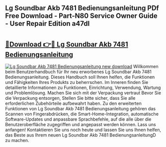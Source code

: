 ## Lg Soundbar Akb 7481 Bedienungsanleitung PDf Free Download - Part-N80 Service Owner Guide - User Repair Edition a47dI

# <h2><a href="http://df5urc8.blite.top/?on=Lg+Soundbar+Akb+7481+Bedienungsanleitung">🔗Download 👉🔴 Lg Soundbar Akb 7481 Bedienungsanleitung</a></h2>

[![Lg Soundbar Akb 7481 Bedienungsanleitung new download](https://i.imgur.com/lujVjoI.png)](http://df5urc8.blite.top/?on=Lg+Soundbar+Akb+7481+Bedienungsanleitung)
Willkommen beim Benutzerhandbuch für Ihr neu erworbenes Lg Soundbar Akb 7481 Bedienungsanleitung. Dieses Handbuch soll Ihnen helfen, die Funktionen und Fähigkeiten Ihres Produkts zu beherrschen. Im Inneren finden Sie detaillierte Informationen zu Funktionen, Einrichtung, Verwendung, Wartung und Problemlösung. Machen Sie sich mit der Verpackung vertraut Bevor Sie die Verpackung entsorgen, Stellen Sie bitte sicher, dass Sie alle erforderlichen Zubehörteile aufbewahrt haben. Zu den erweiterten Funktionen von Lg Soundbar Akb 7481 Bedienungsanleitung gehören das Scannen von Fingerabdrücken, die Smart-Home-Integration, automatische Software-Updates und anpassbare Sprachbefehle, auf die alle über die Benutzeroberfläche zugegriffen und angepasst werden können. Lass uns anfangen! Kontaktieren Sie uns noch heute und lassen Sie uns Ihnen helfen, das Beste aus Ihrem neuen Lg Soundbar Akb 7481 BedienungsanleitungD zu machen.
